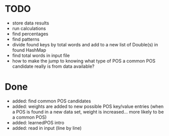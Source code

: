 TODO
====
- store data results
- run calculations
- find percentages
- find patterns
- divide found keys by total words and add to a new list of Double(s) in found HashMap
- find total words in input file
- how to make the jump to knowing what type of POS a common POS candidate really is from data available?


Done
====
- added: find common POS candidates
- added: weights are added to new possible POS key/value entries (when a POS is found in a new data set, weight is increased... more likely to be a common POS)
- added: learnedPOS intro
- added: read in input (line by line)